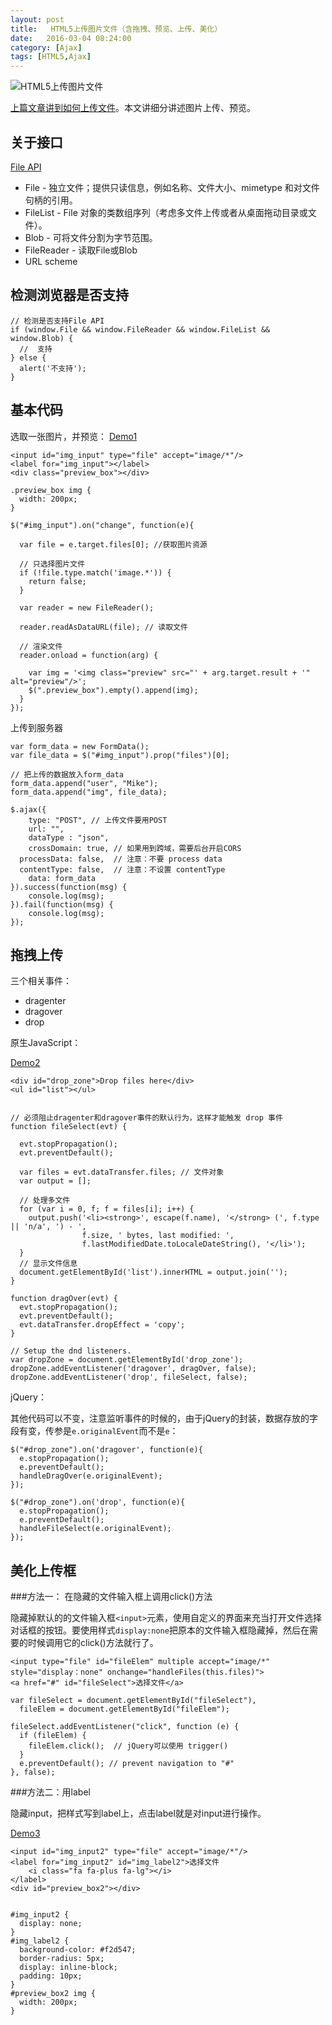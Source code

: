 ```yaml
---
layout: post
title:   HTML5上传图片文件（含拖拽、预览、上传、美化）
date:   2016-03-04 08:24:00
category: [Ajax]
tags: [HTML5,Ajax]
---
```


![HTML5上传图片文件][1]

<!--more-->

[上篇文章讲到如何上传文件][2]。本文讲细分讲述图片上传、预览。

## 关于接口

[File API][3]

- File - 独立文件；提供只读信息，例如名称、文件大小、mimetype 和对文件句柄的引用。
- FileList - File 对象的类数组序列（考虑多文件上传或者从桌面拖动目录或文件）。
- Blob - 可将文件分割为字节范围。
- FileReader - 读取File或Blob
- URL scheme


## 检测浏览器是否支持

```
// 检测是否支持File API
if (window.File && window.FileReader && window.FileList && window.Blob) {
  //  支持
} else {
  alert('不支持');
}
```

## 基本代码

选取一张图片，并预览：
[Demo1][4]

```
<input id="img_input" type="file" accept="image/*"/>
<label for="img_input"></label>
<div class="preview_box"></div>

.preview_box img {
  width: 200px;
}

$("#img_input").on("change", function(e){

  var file = e.target.files[0]; //获取图片资源

  // 只选择图片文件
  if (!file.type.match('image.*')) {
    return false;
  }

  var reader = new FileReader();

  reader.readAsDataURL(file); // 读取文件

  // 渲染文件
  reader.onload = function(arg) {

    var img = '<img class="preview" src="' + arg.target.result + '" alt="preview"/>';
    $(".preview_box").empty().append(img);
  }
});

```

上传到服务器

```
var form_data = new FormData();
var file_data = $("#img_input").prop("files")[0];

// 把上传的数据放入form_data
form_data.append("user", "Mike");
form_data.append("img", file_data);

$.ajax({
    type: "POST", // 上传文件要用POST
    url: "",
    dataType : "json",
    crossDomain: true, // 如果用到跨域，需要后台开启CORS
  processData: false,  // 注意：不要 process data
  contentType: false,  // 注意：不设置 contentType
    data: form_data
}).success(function(msg) {
    console.log(msg);
}).fail(function(msg) {
    console.log(msg);
});

```

## 拖拽上传

三个相关事件：

- dragenter
- dragover
- drop

原生JavaScript：

[Demo2][5]

```
<div id="drop_zone">Drop files here</div>
<ul id="list"></ul>


// 必须阻止dragenter和dragover事件的默认行为，这样才能触发 drop 事件
function fileSelect(evt) {

  evt.stopPropagation();
  evt.preventDefault();

  var files = evt.dataTransfer.files; // 文件对象
  var output = [];

  // 处理多文件
  for (var i = 0, f; f = files[i]; i++) {
    output.push('<li><strong>', escape(f.name), '</strong> (', f.type || 'n/a', ') - ',
                f.size, ' bytes, last modified: ',
                f.lastModifiedDate.toLocaleDateString(), '</li>');
  }
  // 显示文件信息
  document.getElementById('list').innerHTML = output.join('');
}

function dragOver(evt) {
  evt.stopPropagation();
  evt.preventDefault();
  evt.dataTransfer.dropEffect = 'copy';
}

// Setup the dnd listeners.
var dropZone = document.getElementById('drop_zone');
dropZone.addEventListener('dragover', dragOver, false);
dropZone.addEventListener('drop', fileSelect, false);
```

jQuery：

其他代码可以不变，注意监听事件的时候的，由于jQuery的封装，数据存放的字段有变，传参是`e.originalEvent`而不是`e`：

```
$("#drop_zone").on('dragover', function(e){
  e.stopPropagation();
  e.preventDefault();
  handleDragOver(e.originalEvent);
});

$("#drop_zone").on('drop', function(e){
  e.stopPropagation();
  e.preventDefault();
  handleFileSelect(e.originalEvent);
});
```

## 美化上传框

###方法一： 在隐藏的文件输入框上调用click()方法

隐藏掉默认的的文件输入框`<input>`元素，使用自定义的界面来充当打开文件选择对话框的按钮。要使用样式`display:none`把原本的文件输入框隐藏掉，然后在需要的时候调用它的click()方法就行了。

```
<input type="file" id="fileElem" multiple accept="image/*" style="display：none" onchange="handleFiles(this.files)">
<a href="#" id="fileSelect">选择文件</a>

var fileSelect = document.getElementById("fileSelect"),
  fileElem = document.getElementById("fileElem");

fileSelect.addEventListener("click", function (e) {
  if (fileElem) {
    fileElem.click();  // jQuery可以使用 trigger()
  }
  e.preventDefault(); // prevent navigation to "#"
}, false);
```

###方法二：用label

隐藏input，把样式写到label上，点击label就是对input进行操作。

[Demo3][6]

```
<input id="img_input2" type="file" accept="image/*"/>
<label for="img_input2" id="img_label2">选择文件
    <i class="fa fa-plus fa-lg"></i>
</label>
<div id="preview_box2"></div>


#img_input2 {
  display: none;
}
#img_label2 {
  background-color: #f2d547;
  border-radius: 5px;
  display: inline-block;
  padding: 10px;
}
#preview_box2 img {
  width: 200px;
}
```


  [1]: http://77g54f.com1.z0.glb.clouddn.com/bgt-718552.png?imageView2/1/q/100|watermark/1/image/aHR0cDovLzc3ZzU0Zi5jb20xLnowLmdsYi5jbG91ZGRuLmNvbS9sYWtlcjIucG5n/dissolve/100/gravity/South/dy/5
  [2]: http://laker.me/blog/2016/01/05/16_0304_ajax_file_upload/
  [3]: http://www.w3.org/TR/file-upload/
  [4]: https://codepen.io/younglaker/pen/vGmaYr
  [5]: https://codepen.io/younglaker/pen/vGmaYr
  [6]: https://codepen.io/younglaker/pen/vGmaYr